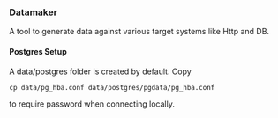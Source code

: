 ### Datamaker
A tool to generate data against various target systems like Http and DB.


#### Postgres Setup
A data/postgres folder is created by default. Copy

```
cp data/pg_hba.conf data/postgres/pgdata/pg_hba.conf
``` 
to require password when connecting locally.


